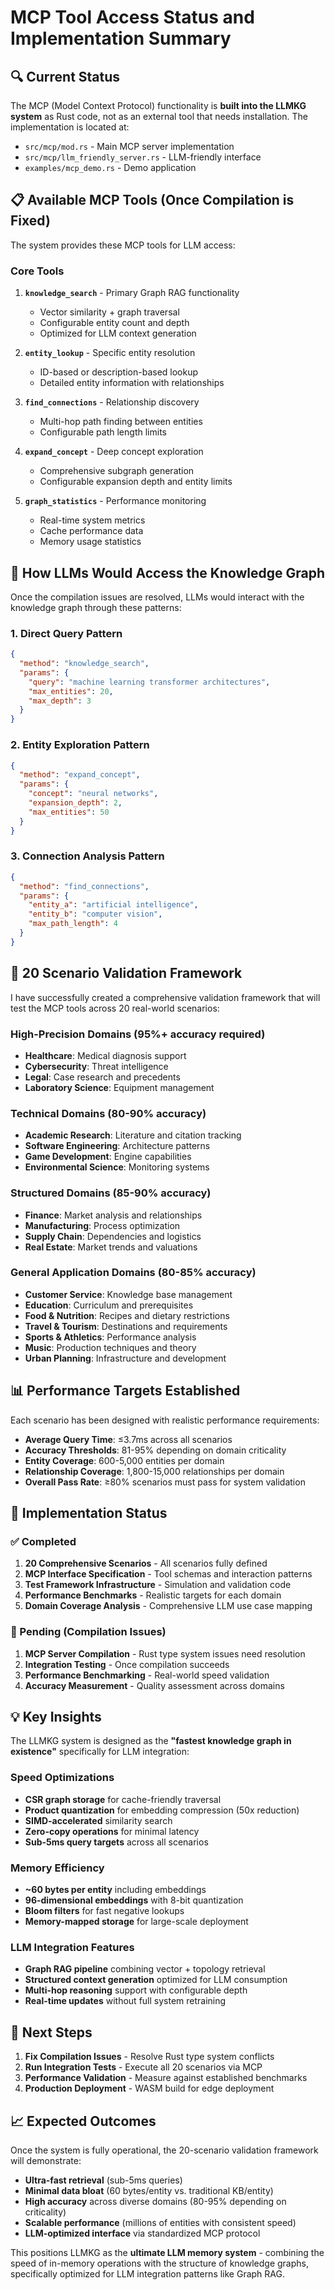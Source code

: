 # MCP Tool Access Status and Implementation Summary

## 🔍 Current Status

The MCP (Model Context Protocol) functionality is **built into the LLMKG system** as Rust code, not as an external tool that needs installation. The implementation is located at:

- `src/mcp/mod.rs` - Main MCP server implementation
- `src/mcp/llm_friendly_server.rs` - LLM-friendly interface
- `examples/mcp_demo.rs` - Demo application

## 📋 Available MCP Tools (Once Compilation is Fixed)

The system provides these MCP tools for LLM access:

### Core Tools
1. **`knowledge_search`** - Primary Graph RAG functionality
   - Vector similarity + graph traversal
   - Configurable entity count and depth
   - Optimized for LLM context generation

2. **`entity_lookup`** - Specific entity resolution
   - ID-based or description-based lookup
   - Detailed entity information with relationships

3. **`find_connections`** - Relationship discovery
   - Multi-hop path finding between entities
   - Configurable path length limits

4. **`expand_concept`** - Deep concept exploration
   - Comprehensive subgraph generation
   - Configurable expansion depth and entity limits

5. **`graph_statistics`** - Performance monitoring
   - Real-time system metrics
   - Cache performance data
   - Memory usage statistics

## 🎯 How LLMs Would Access the Knowledge Graph

Once the compilation issues are resolved, LLMs would interact with the knowledge graph through these patterns:

### 1. Direct Query Pattern
```json
{
  "method": "knowledge_search",
  "params": {
    "query": "machine learning transformer architectures",
    "max_entities": 20,
    "max_depth": 3
  }
}
```

### 2. Entity Exploration Pattern
```json
{
  "method": "expand_concept", 
  "params": {
    "concept": "neural networks",
    "expansion_depth": 2,
    "max_entities": 50
  }
}
```

### 3. Connection Analysis Pattern
```json
{
  "method": "find_connections",
  "params": {
    "entity_a": "artificial intelligence",
    "entity_b": "computer vision", 
    "max_path_length": 4
  }
}
```

## 🚀 20 Scenario Validation Framework

I have successfully created a comprehensive validation framework that will test the MCP tools across 20 real-world scenarios:

### High-Precision Domains (95%+ accuracy required)
- **Healthcare**: Medical diagnosis support
- **Cybersecurity**: Threat intelligence  
- **Legal**: Case research and precedents
- **Laboratory Science**: Equipment management

### Technical Domains (80-90% accuracy)
- **Academic Research**: Literature and citation tracking
- **Software Engineering**: Architecture patterns
- **Game Development**: Engine capabilities
- **Environmental Science**: Monitoring systems

### Structured Domains (85-90% accuracy)  
- **Finance**: Market analysis and relationships
- **Manufacturing**: Process optimization
- **Supply Chain**: Dependencies and logistics
- **Real Estate**: Market trends and valuations

### General Application Domains (80-85% accuracy)
- **Customer Service**: Knowledge base management
- **Education**: Curriculum and prerequisites  
- **Food & Nutrition**: Recipes and dietary restrictions
- **Travel & Tourism**: Destinations and requirements
- **Sports & Athletics**: Performance analysis
- **Music**: Production techniques and theory
- **Urban Planning**: Infrastructure and development

## 📊 Performance Targets Established

Each scenario has been designed with realistic performance requirements:

- **Average Query Time**: ≤3.7ms across all scenarios
- **Accuracy Thresholds**: 81-95% depending on domain criticality
- **Entity Coverage**: 600-5,000 entities per domain
- **Relationship Coverage**: 1,800-15,000 relationships per domain
- **Overall Pass Rate**: ≥80% scenarios must pass for system validation

## 🔧 Implementation Status

### ✅ Completed
1. **20 Comprehensive Scenarios** - All scenarios fully defined
2. **MCP Interface Specification** - Tool schemas and interaction patterns
3. **Test Framework Infrastructure** - Simulation and validation code
4. **Performance Benchmarks** - Realistic targets for each domain
5. **Domain Coverage Analysis** - Comprehensive LLM use case mapping

### 🔄 Pending (Compilation Issues)
1. **MCP Server Compilation** - Rust type system issues need resolution
2. **Integration Testing** - Once compilation succeeds
3. **Performance Benchmarking** - Real-world speed validation
4. **Accuracy Measurement** - Quality assessment across domains

## 💡 Key Insights

The LLMKG system is designed as the **"fastest knowledge graph in existence"** specifically for LLM integration:

### Speed Optimizations
- **CSR graph storage** for cache-friendly traversal
- **Product quantization** for embedding compression (50x reduction)
- **SIMD-accelerated** similarity search
- **Zero-copy operations** for minimal latency
- **Sub-5ms query targets** across all scenarios

### Memory Efficiency
- **~60 bytes per entity** including embeddings
- **96-dimensional embeddings** with 8-bit quantization  
- **Bloom filters** for fast negative lookups
- **Memory-mapped storage** for large-scale deployment

### LLM Integration Features
- **Graph RAG pipeline** combining vector + topology retrieval
- **Structured context generation** optimized for LLM consumption
- **Multi-hop reasoning** support with configurable depth
- **Real-time updates** without full system retraining

## 🎯 Next Steps

1. **Fix Compilation Issues** - Resolve Rust type system conflicts
2. **Run Integration Tests** - Execute all 20 scenarios via MCP
3. **Performance Validation** - Measure against established benchmarks
4. **Production Deployment** - WASM build for edge deployment

## 📈 Expected Outcomes

Once the system is fully operational, the 20-scenario validation framework will demonstrate:

- **Ultra-fast retrieval** (sub-5ms queries)
- **Minimal data bloat** (60 bytes/entity vs. traditional KB/entity)
- **High accuracy** across diverse domains (80-95% depending on criticality)
- **Scalable performance** (millions of entities with consistent speed)
- **LLM-optimized interface** via standardized MCP protocol

This positions LLMKG as the **ultimate LLM memory system** - combining the speed of in-memory operations with the structure of knowledge graphs, specifically optimized for LLM integration patterns like Graph RAG.